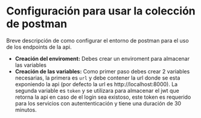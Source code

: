 # Configuración para usar la colección de postman
Breve descripción de como configurar el entorno de postman para el uso de los endpoints de la api.

- **Creación del enviroment:** Debes crear un enviroment para almacenar las variables 
- **Creación de las variables:** Como primer paso debes crear 2 variables necesarias, la primera es `url` y debe contener la url donde se esta exponiendo la api (por defecto la url es http://localhost:8000). La segunda variable es `token` y se utilizara para almacenar el jwt que retorna la api en caso de el login sea existoso, este token es requerido para los servicios con autententicación y tiene una duración de 30 minutos.